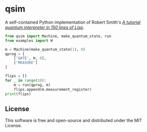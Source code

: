 # qsim

A self-contained Python implementation of Robert Smith's [*A tutorial quantum interpreter in 150 lines of Lisp*](https://www.stylewarning.com/posts/quantum-interpreter/).

```python
from qsim import Machine, make_quantum_state, run
from examples import H

m = Machine(make_quantum_state(1), 0)
qprog = [
    ['GATE', H, 0],
    ['MEASURE']
]

flips = []
for _ in range(10):
    m = run(qprog, m)
    flips.append(m.measurement_register)
print(flips)
```

## License

This software is free and open-source and distributed under the MIT License.
